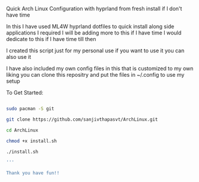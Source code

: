 Quick Arch Linux Configuration with hyprland from fresh install if I don't have time

In this I have used ML4W hyprland dotfiles to quick install along side applications I required I will be adding more to this if I have time I would dedicate to this if I have time till then

I created this script just for my personal use if you want to use it you can also use it

I have also included my own config files in this that is customized to my own liking you can clone this repositry and put the files in ~/.config to use my setup

To Get Started:
```bash

sudo pacman -S git

git clone https://github.com/sanjivthapasvt/ArchLinux.git

cd ArchLinux

chmod +x install.sh

./install.sh

'''

Thank you have fun!!
